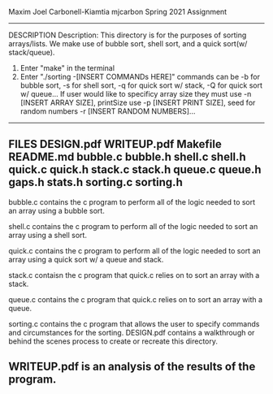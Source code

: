 Maxim Joel Carbonell-Kiamtia
mjcarbon
Spring 2021
Assignment 

---------------------
DESCRIPTION
Description: This directory is for the purposes of sorting arrays/lists. We make use of bubble sort, shell sort, and a quick sort(w/ stack/queue). 

1. Enter "make" in the terminal
2. Enter "./sorting -[INSERT COMMANDs HERE]" commands can be -b for bubble sort, -s for shell sort, -q for quick sort w/ stack, -Q for quick sort w/ queue... If user would like to specificy array size they must use -n [INSERT ARRAY SIZE], printSize use -p [INSERT PRINT SIZE], seed for random numbers -r [INSERT RANDOM NUMBERS]... 
---------------------
FILES
DESIGN.pdf
WRITEUP.pdf
Makefile
README.md
bubble.c
bubble.h
shell.c
shell.h
quick.c
quick.h
stack.c
stack.h
queue.c
queue.h
gaps.h
stats.h
sorting.c
sorting.h
-----------------------
bubble.c contains the c program to perform all of the logic needed to sort an array using a bubble sort.

shell.c contains the c program to perform all of the logic needed to sort an array using a shell sort.
 
quick.c contains the c program to perform all of the logic needed to sort an array using a quick sort w/ a queue and stack.

stack.c contaisn the c program that quick.c relies on to sort an array with a stack.

queue.c contains the c program that quick.c relies on to sort an array with a queue.

sorting.c contains the c program that allows the user to specify commands and circumstances for the sorting. 
DESIGN.pdf contains a walkthrough or behind the scenes process to create or recreate this directory. 

WRITEUP.pdf is an analysis of the results of the program. 
---------------------


